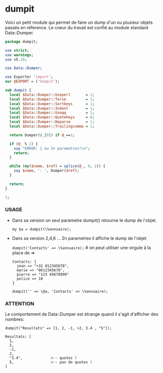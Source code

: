 
# dumpit

Voici un petit module qui permet de faire un dump d'un ou plusieur objets passés en réference.
Le coeur du travail est confié au module standard Data::Dumper.

``` perl
package dumpit;

use strict;
use warnings;
use v5.10;

use Data::Dumper;

use Exporter 'import';
our @EXPORT = ('dumpit');

sub dumpit {
  local $Data::Dumper::Useperl       = 1;
  local $Data::Dumper::Terse         = 1;
  local $Data::Dumper::Sortkeys      = 1;
  local $Data::Dumper::Indent        = 1;
  local $Data::Dumper::Useqq         = 1;
  local $Data::Dumper::Quotekeys     = 0;
  local $Data::Dumper::Deparse       = 1;
  local $Data::Dumper::Trailingcomma = 1;

  return Dumper($_[0]) if @_==1;

  if (@_ % 2) {
    say "ERROR: 1 ou 2n parametres!\n";
    return;
  }

  while (my($name, $ref) = splice(@_, 0, 2)) {
    say $name, ': ', Dumper($ref);
  }

  return;
}

1;
```

### USAGE

* Dans sa version un seul parametre dumpit() retourne le dump de l'objet.

  `my $a = dumpit(\%annuaire);`

* Dans sa version 2,4,6 ... 2n parametres il affiche le dump de l'objet
 
  `dumpit('Contacts' => \%annuaire);`  # on peut utiliser une virgule à la place de =>

  ```console
  Contacts: {
    jean => "+32 012345678",
    marie => "0612345678",
    pierre => "123 45678999"
    police => 18
  }
  ```

  `dumpit('' => \@a, 'Contacts' => \%annuaire);`

### ATTENTION
Le comportement de Data::Dumper est étrange quand il s'agit d'afficher des nombres:

`dumpit("Resultats" => [1, 2, -1, +2, 3.4 , "5"]);`
 
```console
Resultats: [
  1,
  2,
  -1,
  2,
  "3.4",             <-- quotes !
  5,                 <-- pas de quotes !
]
```
